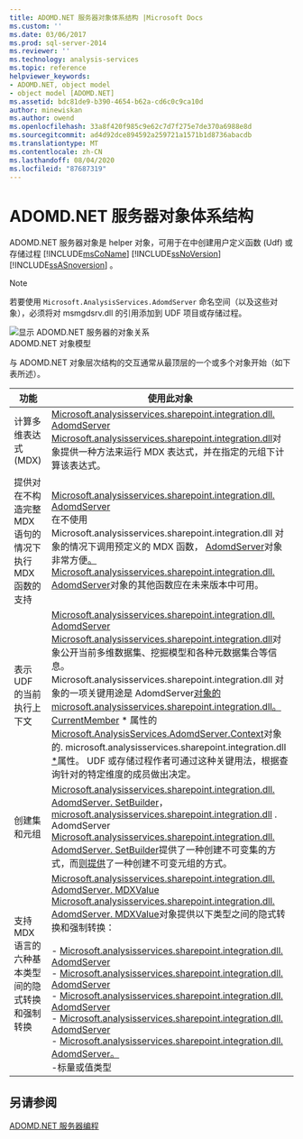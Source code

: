 ```yaml
---
title: ADOMD.NET 服务器对象体系结构 |Microsoft Docs
ms.custom: ''
ms.date: 03/06/2017
ms.prod: sql-server-2014
ms.reviewer: ''
ms.technology: analysis-services
ms.topic: reference
helpviewer_keywords:
- ADOMD.NET, object model
- object model [ADOMD.NET]
ms.assetid: bdc81de9-b390-4654-b62a-cd6c0c9ca10d
author: minewiskan
ms.author: owend
ms.openlocfilehash: 33a8f420f985c9e62c7d7f275e7de370a6988e8d
ms.sourcegitcommit: ad4d92dce894592a259721a1571b1d8736abacdb
ms.translationtype: MT
ms.contentlocale: zh-CN
ms.lasthandoff: 08/04/2020
ms.locfileid: "87687319"
---
```

# <a name="adomdnet-server-object-architecture"></a>ADOMD.NET 服务器对象体系结构
  ADOMD.NET 服务器对象是 helper 对象，可用于在中创建用户定义函数 (Udf) 或存储过程 [!INCLUDE[msCoName](../../includes/msconame-md.md)] [!INCLUDE[ssNoVersion](../../includes/ssnoversion-md.md)] [!INCLUDE[ssASnoversion](../../includes/ssasnoversion-md.md)] 。  
  
> [!NOTE]  
>  若要使用 `Microsoft.AnalysisServices.AdomdServer` 命名空间（以及这些对象），必须将对 msmgdsrv.dll 的引用添加到 UDF 项目或存储过程。  
  
 ![显示 ADOMD.NET 服务器的对象关系](../../analysis-services/dev-guide/media/adomdnetserverobjectmodel.gif "显示 ADOMD.NET 服务器的对象关系")  
ADOMD.NET 对象模型  
  
 与 ADOMD.NET 对象层次结构的交互通常从最顶层的一个或多个对象开始（如下表所述）。  
  
|功能|使用此对象|  
|--------|---------------------|  
|计算多维表达式 (MDX)|[Microsoft.analysisservices.sharepoint.integration.dll. AdomdServer](/previous-versions/sql/sql-server-2014/ms143609(v=sql.120))<br /> [Microsoft.analysisservices.sharepoint.integration.dll](/previous-versions/sql/sql-server-2014/ms143609(v=sql.120))对象提供一种方法来运行 MDX 表达式，并在指定的元组下计算该表达式。|  
|提供对在不构造完整 MDX 语句的情况下执行 MDX 函数的支持|[Microsoft.analysisservices.sharepoint.integration.dll. AdomdServer](/previous-versions/sql/sql-server-2014/ms143616(v=sql.120))<br /> 在不使用 Microsoft.analysisservices.sharepoint.integration.dll 对象的情况下调用预定义的 MDX 函数， [AdomdServer](/previous-versions/sql/sql-server-2014/ms143616(v=sql.120))对象非常方便[。](/previous-versions/sql/sql-server-2014/ms143609(v=sql.120)) [Microsoft.analysisservices.sharepoint.integration.dll. AdomdServer](/previous-versions/sql/sql-server-2014/ms143616(v=sql.120))对象的其他函数应在未来版本中可用。|  
|表示 UDF 的当前执行上下文|[Microsoft.analysisservices.sharepoint.integration.dll. AdomdServer](/previous-versions/sql/sql-server-2014/ms143353(v=sql.120))<br /> [Microsoft.analysisservices.sharepoint.integration.dll](/previous-versions/sql/sql-server-2014/ms143353(v=sql.120))对象公开当前多维数据集、挖掘模型和各种元数据集合等信息。 Microsoft.analysisservices.sharepoint.integration.dll 对象的一项关键用途是 AdomdServer[对象的 microsoft.analysisservices.sharepoint.integration.dll。 CurrentMember](/previous-versions/sql/sql-server-2014/ms143578(v=sql.120)) * 属性的[Microsoft.AnalysisServices.AdomdServer.Context](/previous-versions/sql/sql-server-2014/ms143353(v=sql.120))对象的. microsoft.analysisservices.sharepoint.integration.dll [*](/previous-versions/sql/sql-server-2014/ms137044(v=sql.120))属性。 UDF 或存储过程作者可通过这种关键用法，根据查询针对的特定维度的成员做出决定。|  
|创建集和元组|[Microsoft.analysisservices.sharepoint.integration.dll. AdomdServer. SetBuilder](/previous-versions/sql/sql-server-2014/ms144510(v=sql.120))， [microsoft.analysisservices.sharepoint.integration.dll](/previous-versions/sql/sql-server-2014/ms145407(v=sql.120)) . AdomdServer<br /> [Microsoft.analysisservices.sharepoint.integration.dll. AdomdServer. SetBuilder](/previous-versions/sql/sql-server-2014/ms144510(v=sql.120))提供了一种创建不可变集的方式，而[则提供](/previous-versions/sql/sql-server-2014/ms145407(v=sql.120))了一种创建不可变元组的方式。|  
|支持 MDX 语言的六种基本类型间的隐式转换和强制转换|[Microsoft.analysisservices.sharepoint.integration.dll. AdomdServer. MDXValue](/previous-versions/sql/sql-server-2014/ms143573(v=sql.120))<br /> [Microsoft.analysisservices.sharepoint.integration.dll. AdomdServer. MDXValue](/previous-versions/sql/sql-server-2014/ms143573(v=sql.120))对象提供以下类型之间的隐式转换和强制转换：<br /><br /> -   [Microsoft.analysisservices.sharepoint.integration.dll. AdomdServer](/previous-versions/sql/sql-server-2014/ms143578(v=sql.120))<br />-   [Microsoft.analysisservices.sharepoint.integration.dll. AdomdServer](/previous-versions/sql/sql-server-2014/ms143581(v=sql.120))<br />-   [Microsoft.analysisservices.sharepoint.integration.dll. AdomdServer](/previous-versions/sql/sql-server-2014/ms143820(v=sql.120))<br />-   [Microsoft.analysisservices.sharepoint.integration.dll. AdomdServer](/previous-versions/sql/sql-server-2014/ms145330(v=sql.120))<br />-   [Microsoft.analysisservices.sharepoint.integration.dll. AdomdServer。](/previous-versions/sql/sql-server-2014/ms144530(v=sql.120))<br />-标量或值类型|  
  
## <a name="see-also"></a>另请参阅  
 [ADOMD.NET 服务器编程](https://docs.microsoft.com/bi-reference/adomd/multidimensional-models-adomd-net-server/adomd-net-server-programming)  
  
  
